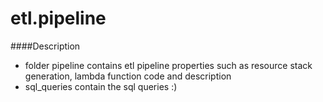 # etl.pipeline

####Description
- folder pipeline contains etl pipeline properties such as resource stack generation, lambda function code and description
- sql_queries contain the sql queries :)
